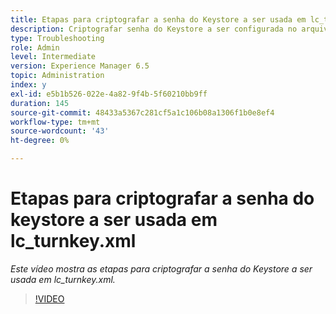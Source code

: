 ```yaml
---
title: Etapas para criptografar a senha do Keystore a ser usada em lc_turnkey.xml
description: Criptografar senha do Keystore a ser configurada no arquivo lc_turnkey.xml
type: Troubleshooting
role: Admin
level: Intermediate
version: Experience Manager 6.5
topic: Administration
index: y
exl-id: e5b1b526-022e-4a82-9f4b-5f60210bb9ff
duration: 145
source-git-commit: 48433a5367c281cf5a1c106b08a1306f1b0e8ef4
workflow-type: tm+mt
source-wordcount: '43'
ht-degree: 0%

---
```


# Etapas para criptografar a senha do keystore a ser usada em lc_turnkey.xml

*Este vídeo mostra as etapas para criptografar a senha do Keystore a ser usada em lc_turnkey.xml.*

>[!VIDEO](https://video.tv.adobe.com/v/335538?quality=12&learn=on)

